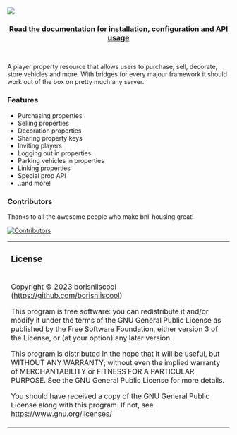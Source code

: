 <img src="https://i.imgur.com/efWK1Rc.png" align="center">

<h3 align=center>
    <a href="https://docs.boris.foo/bnl-housing/">Read the documentation for installation, configuration and API usage</a>
</h3>

<br>

A player property resource that allows users to purchase, sell, decorate, store vehicles and more. With bridges for every majour framework it should work out of the box on pretty much any server.

### Features

- Purchasing properties
- Selling properties
- Decoration properties
- Sharing property keys
- Inviting players
- Logging out in properties
- Parking vehicles in properties
- Linking properties
- Special prop API
- ..and more!

### Contributors

Thanks to all the awesome people who make bnl-housing great!

[![Contributors](https://contrib.rocks/image?repo=borisnliscool/bnl-housing)](https://github.com/borisnliscool/bnl-housing/graphs/contributors)

<table>
<tr><td><h3>License</h3></tr></td>
<tr><td>

Copyright © 2023 borisnliscool (https://github.com/borisnliscool)

This program is free software: you can redistribute it and/or modify
it under the terms of the GNU General Public License as published by
the Free Software Foundation, either version 3 of the License, or
(at your option) any later version.

This program is distributed in the hope that it will be useful,
but WITHOUT ANY WARRANTY; without even the implied warranty of
MERCHANTABILITY or FITNESS FOR A PARTICULAR PURPOSE. See the
GNU General Public License for more details.

You should have received a copy of the GNU General Public License
along with this program.
If not, see <https://www.gnu.org/licenses/>

</td></tr>
</table>
